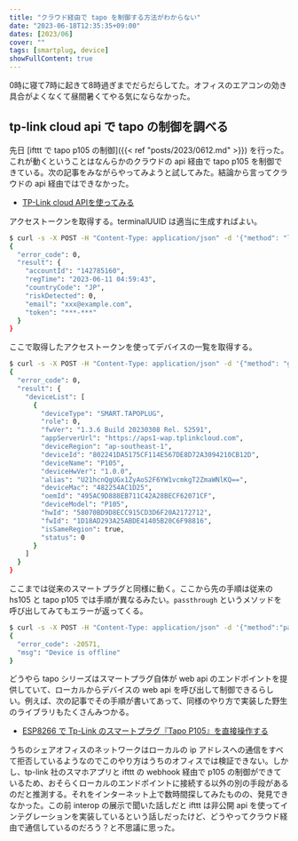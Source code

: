 ```yaml
---
title: "クラウド経由で tapo を制御する方法がわからない"
date: "2023-06-18T12:35:35+09:00"
dates: [2023/06]
cover: ""
tags: [smartplug, device]
showFullContent: true
---
```


0時に寝て7時に起きて8時過ぎまでだらだらしてた。オフィスのエアコンの効き具合がよくなくて昼間暑くてやる気にならなかった。

## tp-link cloud api で tapo の制御を調べる

先日 [ifttt で tapo p105 の制御]({{< ref "posts/2023/0612.md" >}}) を行った。これが動くということはなんらかのクラウドの api 経由で tapo p105 を制御できている。次の記事をみながらやってみようと試してみた。結論から言ってクラウドの api 経由ではできなかった。

* [TP-Link cloud APIを使ってみる](https://zenn.dev/book000/articles/tp-link-cloud-api)

アクセストークンを取得する。terminalUUID は適当に生成すればよい。

```bash
$ curl -s -X POST -H "Content-Type: application/json" -d '{"method": "login", "params": {"appType": "iphone", "cloudUserName": "xxx@example.com", "cloudPassword": "***", "terminalUUID": "bf63e1d0-d5dc-4636-abf1-7eeada585935"}}' https://wap.tplinkcloud.com/ | jq .
{
  "error_code": 0,
  "result": {
    "accountId": "142785160",
    "regTime": "2023-06-11 04:59:43",
    "countryCode": "JP",
    "riskDetected": 0,
    "email": "xxx@example.com",
    "token": "***-***"
  }
}
```

ここで取得したアクセストークンを使ってデバイスの一覧を取得する。

```bash
$ curl -s -X POST -H "Content-Type: application/json" -d '{"method": "getDeviceList"}' https://wap.tplinkcloud.com/?token=***-*** | jq .
{
  "error_code": 0,
  "result": {
    "deviceList": [
      {
        "deviceType": "SMART.TAPOPLUG",
        "role": 0,
        "fwVer": "1.3.6 Build 20230308 Rel. 52591",
        "appServerUrl": "https://aps1-wap.tplinkcloud.com",
        "deviceRegion": "ap-southeast-1",
        "deviceId": "802241DA5175CF114E567DE8D72A3094210CB12D",
        "deviceName": "P105",
        "deviceHwVer": "1.0.0",
        "alias": "U21hcnQgUGx1ZyAoS2F6YW1vcmkgT2ZmaWNlKQ==",
        "deviceMac": "482254AC1D25",
        "oemId": "495AC9D888EB711C42A28BECF62071CF",
        "deviceModel": "P105",
        "hwId": "58070BD9D8ECC915CD3D6F20A2172712",
        "fwId": "1D18AD293A25ABDE41405B20C6F98816",
        "isSameRegion": true,
        "status": 0
      }
    ]
  }
}
```

ここまでは従来のスマートプラグと同様に動く。ここから先の手順は従来の hs105 と tapo p105 では手順が異なるみたい。`passthrough` というメソッドを呼び出してみてもエラーが返ってくる。

```bash
$ curl -s -X POST -H "Content-Type: application/json" -d '{"method":"passthrough", "params": {"deviceId": "802241DA5175CF114E567DE8D72A3094210CB12D", "requestData": "{\"system\":{\"get_sysinfo\":null},\"emeter\":{\"get_realtime\":null}}"}}' https://wap.tplinkcloud.com/?token=***-*** | jq .
{
  "error_code": -20571,
  "msg": "Device is offline"
}
```

どうやら tapo シリーズはスマートプラグ自体が web api のエンドポイントを提供していて、ローカルからデバイスの web api を呼び出して制御できるらしい。例えば、次の記事でその手順が書いてあって、同様のやり方で実装した野生のライブラリもたくさんみつかる。

* [ESP8266 で Tp-Link のスマートプラグ『Tapo P105』を直接操作する](https://guminote.sakura.ne.jp/archives/911)

うちのシェアオフィスのネットワークはローカルの ip アドレスへの通信をすべて拒否しているようなのでこのやり方はうちのオフィスでは検証できない。しかし、tp-link 社のスマホアプリと ifttt の webhook 経由で p105 の制御ができているため、おそらくローカルのエンドポイントに接続する以外の別の手段があるのだと推測する。それをインターネット上で数時間探してみたものの、発見できなかった。この前 interop の展示で聞いた話しだと ifttt は非公開 api を使ってインテグレーションを実装しているという話しだったけど、どうやってクラウド経由で通信しているのだろう？と不思議に思った。
